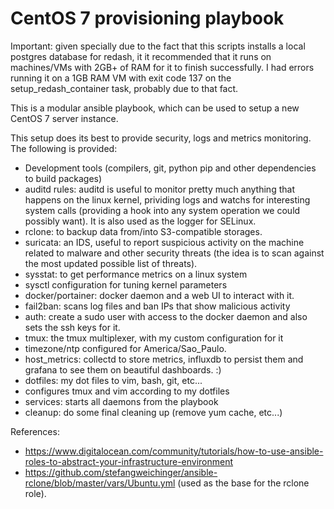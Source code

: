 # CentOS 7 provisioning playbook 

Important: given specially due to the fact that this scripts installs a local
postgres database for redash, it it recommended that it runs on machines/VMs with
2GB+ of RAM for it to finish successfully. I had errors running it on a 1GB RAM
VM with exit code 137 on the setup_redash_container task, probably due to that
fact.

This is a modular ansible playbook, which can be used to setup a new CentOS 7 server instance. 

This setup does its best to provide security, logs and metrics monitoring. The following is provided: 

- Development tools (compilers, git, python pip and other dependencies to build packages)
- auditd rules: auditd is useful to monitor pretty much anything that happens on the linux kernel, prividing logs and watchs for interesting system calls (providing a hook into any system operation we could possibly want). It is also used as the logger for SELinux.
- rclone: to backup data from/into S3-compatible storages.
- suricata: an IDS, useful to report suspicious activity on the machine related to malware and other security threats (the idea is to scan against the most updated possible list of threats). 
- sysstat: to get performance metrics on a linux system
- sysctl configuration for tuning kernel parameters 
- docker/portainer: docker daemon and a web UI to interact with it. 
- fail2ban: scans log files and ban IPs that show malicious activity
- auth: create a sudo user with access to the docker daemon and also sets the ssh keys for it. 
- tmux: the tmux multiplexer, with my custom configuration for it 
- timezone/ntp configured for America/Sao_Paulo.
- host_metrics: collectd to store metrics, influxdb to persist them and grafana to see them on beautiful dashboards. :) 
- dotfiles: my dot files to vim, bash, git, etc...
- configures tmux and vim according to my dotfiles
- services: starts all daemons from the playbook 
- cleanup: do some final cleaning up (remove yum cache, etc...)

References: 
- https://www.digitalocean.com/community/tutorials/how-to-use-ansible-roles-to-abstract-your-infrastructure-environment
- https://github.com/stefangweichinger/ansible-rclone/blob/master/vars/Ubuntu.yml (used as the base for the rclone role).

